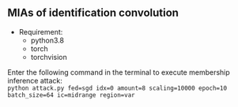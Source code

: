 ## MIAs of identification convolution

- Requirement:
  - python3.8
  - torch
  - torchvision

Enter the following command in the terminal 
to execute membership inference attack:</br>
`python attack.py fed=sgd idx=0 amount=8 scaling=10000 epoch=10 batch_size=64 ic=midrange region=var`
